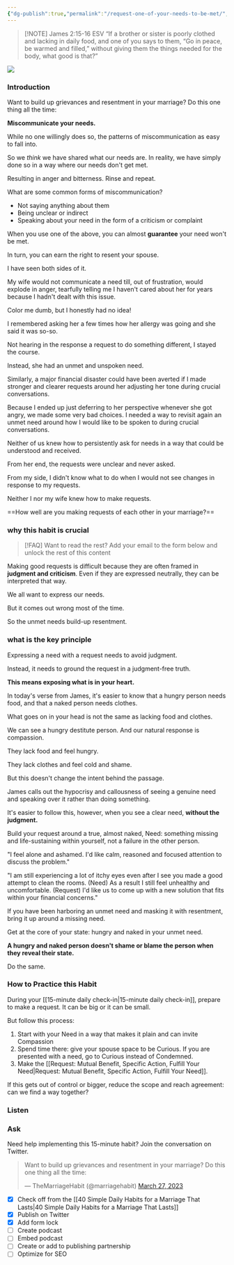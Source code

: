 ```yaml
---
{"dg-publish":true,"permalink":"/request-one-of-your-needs-to-be-met/","created":"2023-03-24T18:09:15.148-07:00"}
---
```



> [!NOTE] James‬ ‭2‬:‭15‬-‭16‬ ‭ESV‬‬
> “If a brother or sister is poorly clothed and lacking in daily food, and one of you says to them, “Go in peace, be warmed and filled,” without giving them the things needed for the body, what good is that?”

![](https://res.cloudinary.com/dt9hlo5sw/image/upload/v1679874172/obsidian/image_tptjfn.png)

### Introduction
Want to build up grievances and resentment in your marriage?  Do this one thing all the time:

**Miscommunicate your needs.**

While no one willingly does so, the patterns of miscommunication as easy to fall into.

So we *think* we have shared what our needs are.  In reality, we have simply done so in a way where our needs don't get met.

Resulting in anger and bitterness.  Rinse and repeat.

What are some common forms of miscommunication?

- Not saying anything about them
- Being unclear or indirect
- Speaking about your need in the form of a criticism or complaint

When you use one of the above, you can almost **guarantee** your need won't be met. 

In turn, you can earn the right to resent your spouse.

I have seen both sides of it. 

My wife would not communicate a need till, out of frustration, would explode in anger, tearfully telling me I haven't cared about her for years because I hadn't dealt with this issue. 

Color me dumb, but I honestly had no idea!  

I remembered asking her a few times how her allergy was going and she said it was so-so. 

Not hearing in the response a request to do something different, I stayed the course. 

Instead, she had an unmet and unspoken need. 

Similarly, a major financial disaster could have been averted if I made stronger and clearer requests around her adjusting her tone during crucial conversations. 

Because I ended up just deferring to her perspective whenever she got angry, we made some very bad choices.  I needed a way to revisit again an unmet need around how I would like to be spoken to during crucial conversations. 

Neither of us knew how to persistently ask for needs in a way that could be understood and received. 

From her end, the requests were unclear and never asked. 

From my side, I didn't know what to do when I would not see changes in response to my requests. 

Neither I nor my wife knew how to make requests. 

==How well are you making requests of each other in your marriage?==

### why this habit is crucial

> [!FAQ] Want to read the rest?
> Add your email to the form below and unlock the rest of this content

<!--- form here -->
<div class="convertful-202420"></div>

Making good requests is difficult because they are often framed in **judgment and criticism**. Even if they are expressed neutrally, they can be interpreted that way. 

We all want to express our needs.

But it comes out wrong most of the time.

So the unmet needs build-up resentment.

### what is the key principle

Expressing a need with a request needs to avoid judgment.

Instead, it needs to ground the request in a judgment-free truth. 

**This means exposing what is in your heart.** 

In today's verse from James, it's easier to know that a hungry person needs food, and that a naked person needs clothes. 

What goes on in your head is not the same as lacking food and clothes. 

We can see a hungry destitute person. And our natural response is compassion. 

They lack food and feel hungry. 

They lack clothes and feel cold and shame. 

But this doesn't change the intent behind the passage.  

James calls out the hypocrisy and callousness of seeing a genuine need and speaking over it rather than doing something.

It's easier to follow this, however, when you see a clear need, **without the judgment.**

Build your request around a true, almost naked, Need: something missing and life-sustaining within yourself, not a failure in the other person.

"I feel alone and ashamed. I'd like calm, reasoned and focused attention to discuss the problem."

"I am still experiencing a lot of itchy eyes even after I see you made a good attempt to clean the rooms. (Need) As a result I still feel unhealthy and uncomfortable. (Request) I'd like us to come up with a new solution that fits within your financial concerns."

If you have been harboring an unmet need and masking it with resentment, bring it up around a missing need. 

Get at the core of your state: hungry and naked in your unmet need.

**A hungry and naked person doesn't shame or blame the person when they reveal their state.** 

Do the same. 

### How to Practice this Habit
During your [[15-minute daily check-in\|15-minute daily check-in]], prepare to make a request. It can be big or it can be small. 

But follow this process:

1. Start with your Need in a way that makes it plain and can invite Compassion 
2. Spend time there: give your spouse space to be Curious. If you are presented with a need, go to Curious instead of Condemned. 
3. Make the [[Request: Mutual Benefit, Specific Action, Fulfill Your Need\|Request: Mutual Benefit, Specific Action, Fulfill Your Need]]. 

If this gets out of control or bigger, reduce the scope and reach agreement: can we find a way together?

### Listen

### Ask
Need help implementing this 15-minute habit?  Join the conversation on Twitter.

<blockquote class="twitter-tweet"><p lang="en" dir="ltr">Want to build up grievances and resentment in your marriage? Do this one thing all the time:</p>&mdash; TheMarriageHabit (@marriagehabit) <a href="https://twitter.com/marriagehabit/status/1640145262902673408?ref_src=twsrc%5Etfw">March 27, 2023</a></blockquote> <script async src="https://platform.twitter.com/widgets.js" charset="utf-8"></script>

- [x] Check off from the [[40 Simple Daily Habits for a Marriage That Lasts\|40 Simple Daily Habits for a Marriage That Lasts]]
- [x] Publish on Twitter
- [x] Add form lock
- [ ] Create podcast
- [ ] Embed podcast
- [ ] Create or add to publishing partnership
- [ ] Optimize for SEO
  
<!-- HTML Meta Tags --> <head><title>Request One of Your Needs to be Met</title> <meta name="description" content="A common pitfall for marriages is letting needs continue unmet.  Find out in this devotional how to share these needs as part of a healthy marriage habit to reduce resentment and bitterness."> <!-- Facebook Meta Tags --> <meta property="og:url" content="https://themarriagehabit.com/request-one-of-your-needs-to-be-met/"> <meta property="og:type" content="website"> <meta property="og:title" content="Request One of Your Needs to be Met"> <meta property="og:description" content="A common pitfall for marriages is letting needs continue unmet.  Find out in this devotional how to share these needs as part of a healthy marriage habit to reduce resentment and bitterness.."> <meta property="og:image" content="https://res.cloudinary.com/dt9hlo5sw/image/upload/v1679874172/obsidian/image_tptjfn.png"> <!-- Twitter Meta Tags --> <meta name="twitter:card" content="summary_large_image"> <meta property="twitter:domain" content="themarriagehabit.com"> <meta property="twitter:url" content="https://themarriagehabit.com/request-one-of-your-needs-to-be-met/"> <meta name="twitter:title" content="Request One of Your Needs to be Met"> <meta name="twitter:description" content="A common pitfall for marriages is letting needs continue unmet.  Find out in this devotional how to share these needs as part of a healthy marriage habit to reduce resentment and bitterness."> <meta name="twitter:image" content="https://res.cloudinary.com/dt9hlo5sw/image/upload/v1679874172/obsidian/image_tptjfn.png"> <!-- Meta Tags Generated via https://www.opengraph.xyz --></head>